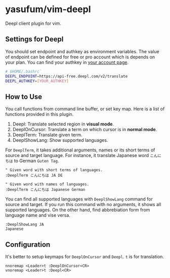 # yasufum/vim-deepl

Deepl client plugin for vim.

## Settings for Deepl

You should set endpoint and authkey as environment variables.
The value of endpoint can be defined for free or pro account which is depends
on your plan. You can find your authkey in
[your account page](https://www.deepl.com/ja/account).

```sh
# $HOME/.bashrc`
DEEPL_ENDPOINT=https://api-free.deepl.com/v2/translate
DEEPL_AUTHKEY=[YOUR_AUTHKEY]
```

## How to Use

You call functions from command line buffer, or set key map.
Here is a list of functions provided in this plugin.

1. Deepl: Translate selected region in **visual mode**.
2. DeeplOnCursor: Translate a term on which cursor is in **normal mode**.
3. DeeplTerm: Translate given term.
4. DeeplShowLang: Show supported languages.

For `DeeplTerm`, it takes additional arguments, names or its short terms of
source and target language. For instance, it translate Japanese word
`こんにちは` to German `Guten Tag`.

```
" Given word with short terms of languages.
:DeeplTerm こんにちは JA DE

" Given word with names of languages.
:DeeplTerm こんにちは Japanese German
```

You can find all supported languages with `DeeplShowLang` command for source
and target. If you run this command with no arguments, it shows all supported
languages. On the other hand, find abbrebiation form from language name and
vise versa.

```
:DeeplShowLang JA
Japanese
```

## Configuration

It's better to setup keymaps for  `DeeplOnCursor` and `Deepl`.
`t` is for translation.

```
nnoremap <Leader>t :DeeplOnCursor<CR>
vnoremap <Leader>t :Deepl<CR>
```
